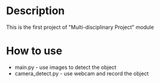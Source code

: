 # Description
This is the first project of "Multi-disciplinary Project" module

# How to use
- main.py - use images to detect the object
- camera_detect.py - use webcam and record the object
